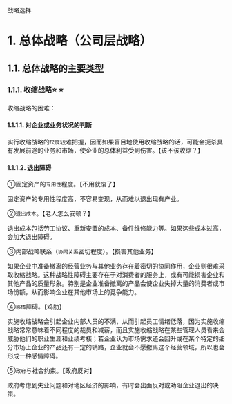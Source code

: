 战略选择

# 1. 总体战略（公司层战略）

## 1.1. 总体战略的主要类型

### 1.1.1. 收缩战略:star: :star: 

收缩战略的困难：

#### 1.1.1.1. 对企业或业务状况的判断

实行收缩战略的`尺度`较难把握，因而如果盲目地使用收缩战略的话，可能会扼杀具有发展前途的业务和市场，使企业的总体利益受到伤害。【该不该收缩？】

#### 1.1.1.2. 退出障碍

①固定资产的`专用性`程度。【不用就废了】

固定资产的专用性程度高，不容易变现，从而难以退出现有产业。

②`退出成本`。【老人怎么安顿？】

退出成本包括劳工协议、重新安置的成本、备件维修能力等。如果这些成本过高，会加大退出障碍。

③内部战略联系（`协同关系`密切程度）。【损害其他业务】

如果企业中准备撤离的经营业务与其他业务存在着密切的协同作用，企业则很难采取收缩战略。这种战略性障碍主要存在于对消费者的服务上，或有可能损害企业和其他产品的质量形象。特别是企业准备撤离的产品会使企业失掉大量的消费者或市场份额，从而影响企业在其他市场上的竞争能力。

④`感情`障碍。【鸡肋】

实施收缩战略会引起企业内部人员的不满，从而引起员工情绪低落，因为实施收缩战略常常意味着不同程度的裁员和减薪，而且实施收缩战略在某些管理人员看来会威胁他们的职业生涯和业绩考核；若企业认为市场需求还会回升或在某个特定的细分市场上企业的产品还有一定的销路，企业就会不愿撤离这个经营领域，所以也会形成一种感情障碍。

⑤`政府`与社会约束。【政府反对】

政府考虑到失业问题和对地区经济的影响，有时会出面反对或劝阻企业退出的决策。
